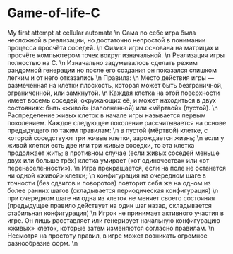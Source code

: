 # Game-of-life-C
My first attempt at cellular automata \n
Сама по себе игра была несложной в реализации, но достаточно непростой в понимании процесса просчёта соседей. \n
Физика игры основана на матрицах и просчёте компьютером точек вокруг изначальной. \n
Реализация игры полностью на C. \n
Изначально задумывалось сделать режим рандомной генерации но после его создания он показался слишком легким и от него отказались \n
Правила: \n
Место действия игры — размеченная на клетки плоскость, которая может быть безграничной, ограниченной, или замкнутой. \n
Каждая клетка на этой поверхности имеет восемь соседей, окружающих её, и может находиться в двух состояниях: быть «живой» (заполненной) или «мёртвой» (пустой). \n
Распределение живых клеток в начале игры называется первым поколением. Каждое следующее поколение рассчитывается на основе предыдущего по таким правилам: \n
в пустой (мёртвой) клетке, с которой соседствуют три живые клетки, зарождается жизнь; \n
если у живой клетки есть две или три живые соседки, то эта клетка продолжает жить; в противном случае (если живых соседей меньше двух или больше трёх) клетка умирает («от одиночества» или «от перенаселённости»). \n
Игра прекращается, если
на поле не останется ни одной «живой» клетки; \n
конфигурация на очередном шаге в точности (без сдвигов и поворотов) повторит себя же на одном из более ранних шагов (складывается периодическая конфигурация) \n
при очередном шаге ни одна из клеток не меняет своего состояния (предыдущее правило действует на один шаг назад, складывается стабильная конфигурация) \n
Игрок не принимает активного участия в игре. Он лишь расставляет или генерирует начальную конфигурацию «живых» клеток, которые затем изменяются согласно правилам. \n Несмотря на простоту правил, в игре может возникать огромное разнообразие форм. \n
